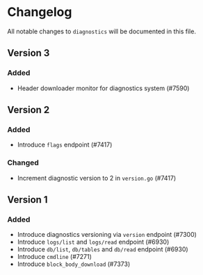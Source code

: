 # Changelog

All notable changes to `diagnostics` will be documented in this file.

## Version 3

### Added

- Header downloader monitor for diagnostics system (#7590)

## Version 2

### Added

- Introduce `flags` endpoint (#7417)

### Changed

- Increment diagnostic version to 2 in `version.go` (#7417)

## Version 1

### Added

- Introduce diagnostics versioning via `version` endpoint (#7300)
- Introduce `logs/list` and `logs/read` endpoint (#6930)
- Introduce `db/list`, `db/tables` and `db/read` endpoint (#6930)
- Introduce `cmdline` (#7271)
- Introduce `block_body_download` (#7373)
